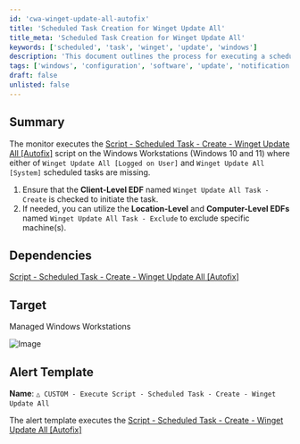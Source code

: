 ```yaml
---
id: 'cwa-winget-update-all-autofix'
title: 'Scheduled Task Creation for Winget Update All'
title_meta: 'Scheduled Task Creation for Winget Update All'
keywords: ['scheduled', 'task', 'winget', 'update', 'windows']
description: 'This document outlines the process for executing a scheduled task that creates Winget Update All tasks on Windows 10 and 11 workstations. It details the necessary client-level and location-level EDFs for managing task initiation and exclusions.'
tags: ['windows', 'configuration', 'software', 'update', 'notification']
draft: false
unlisted: false
---
```

## Summary

The monitor executes the [Script - Scheduled Task - Create - Winget Update All [Autofix]](https://proval.itglue.com/DOC-5078775-14825195) script on the Windows Workstations (Windows 10 and 11) where either of `Winget Update All [Logged on User]` and `Winget Update All [System]` scheduled tasks are missing.

1. Ensure that the **Client-Level EDF** named `Winget Update All Task - Create` is checked to initiate the task.
2. If needed, you can utilize the **Location-Level** and **Computer-Level EDFs** named `Winget Update All Task - Exclude` to exclude specific machine(s).

## Dependencies

[Script - Scheduled Task - Create - Winget Update All [Autofix]](https://proval.itglue.com/DOC-5078775-14825195)

## Target

Managed Windows Workstations

![Image](..\..\..\static\img\Execute-Script---Scheduled-Task---Create---Winget-Update-All\image_1.png)

## Alert Template

**Name**: `△ CUSTOM - Execute Script - Scheduled Task - Create - Winget Update All`

The alert template executes the [Script - Scheduled Task - Create - Winget Update All [Autofix]](https://proval.itglue.com/DOC-5078775-14825195)




